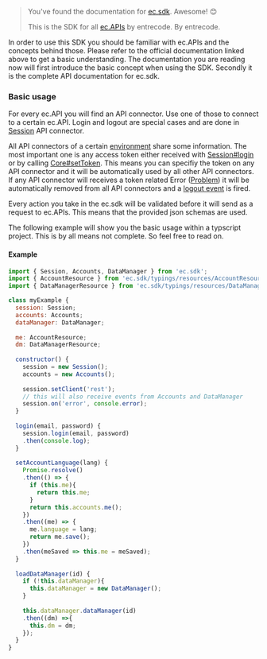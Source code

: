 > You've found the documentation for [ec.sdk](https://www.npmjs.com/package/ec.sdk). Awesome! 😊
>
> This is the SDK for all [ec.APIs](https://doc.entrecode.de) by entrecode. By entrecode.

In order to use this SDK you should be familiar with ec.APIs and the concepts behind those. Please refer to the official documentation linked above to get a basic understanding. The documentation you are reading now will first introduce the basic concept when using the SDK. Secondly it is the complete API documentation for ec.sdk.

### Basic usage

For every ec.API you will find an API connector. Use one of those to connect to a certain ec.API. Login and logout are special cases and are done in [Session](#Session) API connector.

All API connectors of a certain [environment](#environment) share some information. The most important one is any access token either received with [Session#login](#Session#login) or by calling [Core#setToken](#Core#setToken). This means you can specifiy the token on any API connector and it will be automatically used by all other API connectors. If any API connector will receives a token related Error ([Problem](#Problem)) it will be automatically removed from all API connectors and a [logout event](#eventeventlogout) is fired.

Every action you take in the ec.sdk will be validated before it will send as a request to ec.APIs. This means that the provided json schemas are used.

The following example will show you the basic usage within a typscript project. This is by all means not complete. So feel free to read on.

#### Example
```js
import { Session, Accounts, DataManager } from 'ec.sdk';
import { AccountResource } from 'ec.sdk/typings/resources/AccountResource';
import { DataManagerResource } from 'ec.sdk/typings/resources/DataManagerResource';

class myExample {
  session: Session;
  accounts: Accounts;
  dataManager: DataManager;
  
  me: AccountResource;
  dm: DataManagerResource;
  
  constructor() {
    session = new Session();
    accounts = new Accounts();
    
    session.setClient('rest');
    // this will also receive events from Accounts and DataManager
    session.on('error', console.error);
  }
  
  login(email, password) {
    session.login(email, password)
    .then(console.log);
  }
  
  setAccountLanguage(lang) {
    Promise.resolve()
    .then(() => {
      if (this.me){
        return this.me;
      }
      return this.accounts.me();
    })
    .then((me) => {
      me.language = lang;
      return me.save();
    })
    .then(meSaved => this.me = meSaved);
  }
  
  loadDataManager(id) {
    if (!this.dataManager){
      this.dataManager = new DataManager();
    }
    
    this.dataManager.dataManager(id)
    .then((dm) =>{
      this.dm = dm;
    });
  }
}
```
